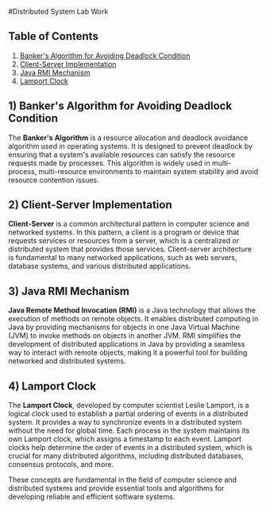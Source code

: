 #Distributed System Lab Work

## Table of Contents

1. [Banker's Algorithm for Avoiding Deadlock Condition](#1-bankers-algorithm-for-avoiding-deadlock-condition)
2. [Client-Server Implementation](#2-client-server-implementation)
3. [Java RMI Mechanism](#3-java-rmi-mechanism)
4. [Lamport Clock](#4-lamport-clock)

## 1) Banker's Algorithm for Avoiding Deadlock Condition

The **Banker's Algorithm** is a resource allocation and deadlock avoidance algorithm used in operating systems. It is designed to prevent deadlock by ensuring that a system's available resources can satisfy the resource requests made by processes. This algorithm is widely used in multi-process, multi-resource environments to maintain system stability and avoid resource contention issues.

## 2) Client-Server Implementation

**Client-Server** is a common architectural pattern in computer science and networked systems. In this pattern, a client is a program or device that requests services or resources from a server, which is a centralized or distributed system that provides those services. Client-server architecture is fundamental to many networked applications, such as web servers, database systems, and various distributed applications.

## 3) Java RMI Mechanism

**Java Remote Method Invocation (RMI)** is a Java technology that allows the execution of methods on remote objects. It enables distributed computing in Java by providing mechanisms for objects in one Java Virtual Machine (JVM) to invoke methods on objects in another JVM. RMI simplifies the development of distributed applications in Java by providing a seamless way to interact with remote objects, making it a powerful tool for building networked and distributed systems.

## 4) Lamport Clock

The **Lamport Clock**, developed by computer scientist Leslie Lamport, is a logical clock used to establish a partial ordering of events in a distributed system. It provides a way to synchronize events in a distributed system without the need for global time. Each process in the system maintains its own Lamport clock, which assigns a timestamp to each event. Lamport clocks help determine the order of events in a distributed system, which is crucial for many distributed algorithms, including distributed databases, consensus protocols, and more.

These concepts are fundamental in the field of computer science and distributed systems and provide essential tools and algorithms for developing reliable and efficient software systems.
